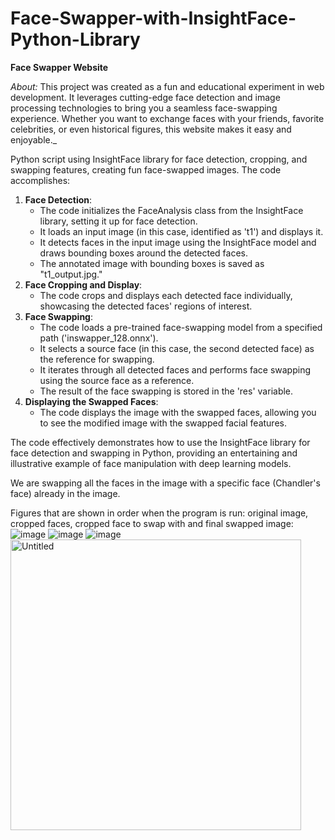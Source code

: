 # Face-Swapper-with-InsightFace-Python-Library

**Face Swapper Website**

_About:_
This project was created as a fun and educational experiment in web development. It leverages cutting-edge face detection and image processing technologies to bring you a seamless face-swapping experience. Whether you want to exchange faces with your friends, favorite celebrities, or even historical figures, this website makes it easy and enjoyable._


Python script using InsightFace library for face detection, cropping, and swapping features, creating fun face-swapped images.
The code accomplishes:

1. **Face Detection**:
    - The code initializes the FaceAnalysis class from the InsightFace library, setting it up for face detection.
    - It loads an input image (in this case, identified as 't1') and displays it.
    - It detects faces in the input image using the InsightFace model and draws bounding boxes around the detected faces.
    - The annotated image with bounding boxes is saved as "t1_output.jpg."
2. **Face Cropping and Display**:
    - The code crops and displays each detected face individually, showcasing the detected faces' regions of interest.
3. **Face Swapping**:
    - The code loads a pre-trained face-swapping model from a specified path ('inswapper_128.onnx').
    - It selects a source face (in this case, the second detected face) as the reference for swapping.
    - It iterates through all detected faces and performs face swapping using the source face as a reference.
    - The result of the face swapping is stored in the 'res' variable.
4. **Displaying the Swapped Faces**:
    - The code displays the image with the swapped faces, allowing you to see the modified image with the swapped facial features.


The code effectively demonstrates how to use the InsightFace library for face detection and swapping in Python, providing an entertaining and illustrative example of face manipulation with deep learning models.

We are swapping all the faces in the image with a specific face (Chandler's face) already in the image.

Figures that are shown in order when the program is run: original image, cropped faces, cropped face to swap with and final swapped image:
![image](https://github.com/rshwati/Face-Swapper-with-InsightFace-Python-Library/assets/136934368/cc7cca71-e4a0-4d19-a9ae-c6ef4d6c98bf)
![image](https://github.com/rshwati/Face-Swapper-with-InsightFace-Python-Library/assets/136934368/691b8449-5c29-4e35-a056-ad31854f09ce)
![image](https://github.com/rshwati/Face-Swapper-with-InsightFace-Python-Library/assets/136934368/764640e8-7e72-4c1a-9b4c-3a53142e7d19)
<img width="465" alt="Untitled" src="https://github.com/rshwati/Face-Swapper-with-InsightFace-Python-Library/assets/136934368/7e370405-dd35-49ad-b520-fcb5c36028a3">



